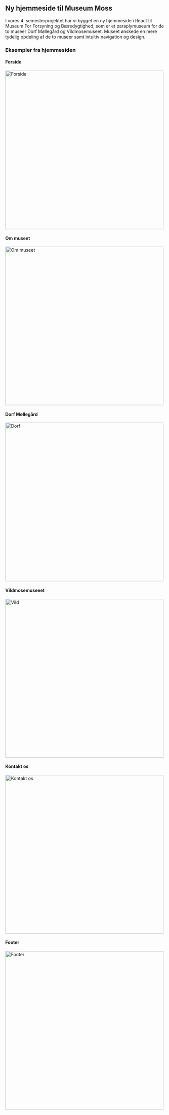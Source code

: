 ## Ny hjemmeside til Museum Moss
I vores 4. semesterprojektet har vi bygget en ny hjemmeside i React til Museum For Forsyning og Bæredygtighed, som er et paraplymuseum for de to museer Dorf Møllegård og Vildmosemuseet.
Museet ønskede en mere tydelig opdeling af de to museer samt intuitiv navigation og design. 

### Eksempler fra hjemmesiden
#### Forside
<img width="500" alt="Forside" src="https://github.com/user-attachments/assets/06e22ecb-810d-432a-8ec2-515189fe30af">

#### Om museet
<img width="500" alt="Om museet" src="https://github.com/user-attachments/assets/e7d6b46d-14fc-4d6c-a395-3dd5df8edb43">

#### Dorf Møllegård
<img width="500" alt="Dorf" src="https://github.com/user-attachments/assets/6eeb93f2-a402-49f8-be57-d417b05c93c4">

#### Vildmosemuseeet
<img width="500" alt="Vild" src="https://github.com/user-attachments/assets/7f24c091-f7b7-4464-80fa-89809727305e">

#### Kontakt os
<img width="500" alt="Kontakt os" src="https://github.com/user-attachments/assets/6de809b6-678b-43ab-aa3a-df71c4697c69">

#### Footer
<img width="500" alt="Footer" src="https://github.com/user-attachments/assets/456f5094-782e-4c93-8ca1-7689bcd52869">
